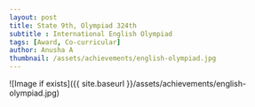 ```yaml
---
layout: post
title: State 9th, Olympiad 324th
subtitle : International English Olympiad
tags: [Award, Co-curricular]
author: Anusha A
thumbnail: /assets/achievements/english-olympiad.jpg
---
```


![Image if exists]({{ site.baseurl }}/assets/achievements/english-olympiad.jpg)